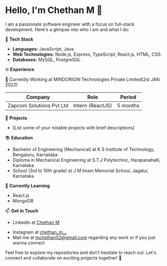 # Hello, I'm Chethan M 👋

I am a passionate software engineer with a focus on full-stack development. Here's a glimpse into who I am and what I do:


🔧 **Tech Stack**
- **Languages:** JavaScript, Java 
- **Web Technologies:** Node.js, Express, TypeScript, React.js, HTML, CSS.
- **Databases:** MySQL, PostgreSQL

🌐 **Experience**
<!--- **Internship at Zapcome Private Limited (5 months):** 
  [Brief description of your responsibilities and achievements during the internship]-->

💼 Currently Working at MINDORIGIN Technologies Private Limited(2st JAN 2022)
 

  
| Company                         | Role              | Period          |
| ------------------------------- | ----------------- | --------------- |
| Zapcom Solutions Pvt Ltd        | Intern (ReactJS)  | 5 months        |
  


🚀 **Projects**
- [List some of your notable projects with brief descriptions]

📚 **Education**
- Bachelor of Engineering (Mechanical) at K S Institute of Technology, Bengaluru, Karnataka
- Diploma in Mechanical Engineering at S.T.J Polytechnic, Harapanahalli, Karnataka
- School (3rd to 10th grade) at J M Imam Memorial School, Jagalur, Karnataka


🌱 **Currently Learning**
- React.js 
- MongoDB

📫 **Get in Touch**
- LinkedIn at [Chethan M](www.linkedin.com/in/chethan-m-92654b206)
<!--- Portfolio/Website at  -->
- Instagram at [chethan_m__](https://www.instagram.com/chethan_m__/?next=%2F)
- Mail me at mchethan52@gmail.com regarding any work or if you just wanna connect

Feel free to explore my repositories and don't hesitate to reach out. Let's connect and collaborate on exciting projects together! 🚀
